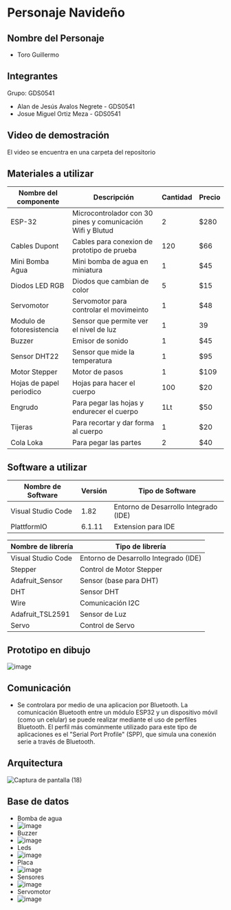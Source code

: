 # Personaje Navideño

## Nombre del Personaje

- Toro Guillermo

## Integrantes

Grupo: GDS0541
- Alan de Jesús Avalos Negrete - GDS0541
- Josue Miguel Ortiz Meza - GDS0541

## Video de demostración

El video se encuentra en una carpeta del repositorio

## Materiales a utilizar
|Nombre del componente|Descripción|Cantidad|Precio|
|-|-|-|-|
|ESP-32|Microcontrolador con 30 pines y comunicación Wifi y Blutud|2|$280|
|Cables Dupont|Cables para conexion de prototipo de prueba|120|$66|
|Mini Bomba Agua|Mini bomba de agua en miniatura|1|$45|
|Diodos LED RGB|Diodos que cambian de color|5|$15|
|Servomotor|Servomotor para controlar el movimeinto|1|$48|
|Modulo de fotoresistencia|Sensor que permite ver el nivel de luz|1|39|
|Buzzer|Emisor de sonido|1|$45|
|Sensor DHT22|Sensor que mide la temperatura|1|$95|
|Motor Stepper|Motor de pasos|1|$109|
|Hojas de papel periodico|Hojas para hacer el cuerpo|100|$20|
|Engrudo|Para pegar las hojas y endurecer el cuerpo|1Lt|$50|
|Tijeras|Para recortar y dar forma al cuerpo|1|$20|
|Cola Loka|Para pegar las partes|2|$40|

## Software a utilizar
|Nombre de Software|Versión|Tipo de Software|
|-|-|-|
|Visual Studio Code|1.82|Entorno de Desarrollo Integrado (IDE)|
|PlattformIO|6.1.11|Extension para IDE|

|Nombre de librería|Tipo de librería|
|-|-|
|Visual Studio Code|Entorno de Desarrollo Integrado (IDE)|
|Stepper|Control de Motor Stepper|
|Adafruit_Sensor|Sensor (base para DHT)|
|DHT|Sensor DHT|
|Wire|Comunicación I2C|
|Adafruit_TSL2591|Sensor de Luz|
|Servo|Control de Servo|

## Prototipo en dibujo

![image](https://github.com/aalan-aavalos/PersonajeNav/assets/116679215/32d2544f-2a58-4322-bae4-2c7517d0146e)

## Comunicación

- Se controlara por medio de una aplicacion por Bluetooth. La comunicación Bluetooth entre un módulo ESP32 y un dispositivo móvil (como un celular) se puede realizar mediante el uso de perfiles Bluetooth. El perfil más comúnmente utilizado para este tipo de aplicaciones es el "Serial Port Profile" (SPP), que simula una conexión serie a través de Bluetooth.

## Arquitectura

![Captura de pantalla (18)](https://github.com/aalan-aavalos/PersonajeNav/assets/109251541/fa0d3f12-f3bd-4211-abf2-e78c6897754b)

## Base de datos

- Bomba de agua
- ![image](https://github.com/aalan-aavalos/PersonajeNav/assets/116679215/ecc48992-5650-420d-bf83-294796c55e06)
- Buzzer
- ![image](https://github.com/aalan-aavalos/PersonajeNav/assets/116679215/409b4f07-0b4d-4407-9738-139798eb7a51)
- Leds
- ![image](https://github.com/aalan-aavalos/PersonajeNav/assets/116679215/6f0f1d95-dc5d-4e19-a3bd-c13c336afb1c)
- Placa
- ![image](https://github.com/aalan-aavalos/PersonajeNav/assets/116679215/9feb79c6-66ac-4ee8-af1e-4b976aaf385a)
- Sensores
- ![image](https://github.com/aalan-aavalos/PersonajeNav/assets/116679215/9cdc9daa-8fa3-47a4-a0ae-4f52dcfe58c2)
- Servomotor
- ![image](https://github.com/aalan-aavalos/PersonajeNav/assets/116679215/3447ca24-2c3a-431d-80d6-92c19ee94765)

